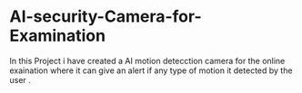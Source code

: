 # AI-security-Camera-for-Examination
In this Project i have created a AI motion detecction camera for the online exaination where it can give an alert if any type of motion it detected by the user . 
